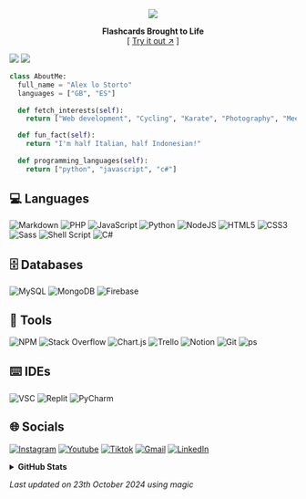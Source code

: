 <div align="center">
  
  [![][logo-url]][repo-url]  
  
  **Flashcards Brought to Life**  
  [ [Try it out ↗︎][repo-url] ]
  
</div>

[![][banner-url]][repo-url]
[![][badges-url]][repo-url]

[logo-url]: https://github.com/alexlostorto/alexlostorto/raw/main/assets/flashi-logo.png
[repo-url]: https://plani.org.uk/
[banner-url]: https://github.com/alexlostorto/alexlostorto/raw/main/assets/flashi-banner.png
[badges-url]: https://github.com/alexlostorto/alexlostorto/raw/main/assets/flashi-specs.png

```python
class AboutMe: 
  full_name = "Alex lo Storto" 
  languages = ["GB", "ES"]
  
  def fetch_interests(self): 
    return ["Web development", "Cycling", "Karate", "Photography", "Meeting people!"]

  def fun_fact(self): 
    return "I'm half Italian, half Indonesian!"
    
  def programming_languages(self): 
    return ["python", "javascript", "c#"]
```

<!-- COLOURS
1: FADAEA
2: F3D0EA
3: EAC6EA
4: E3BCEA
5: DBB2E9
6: D3A8E9
7: CB9FE9
8: C394E8
9: BB8BE8
10: B481E8
11: AB77E8
12: A46DE7
13: 9C63E7
14: 9459E7
15: 8C4FE7
-->

## 💻 Languages
![Markdown](https://img.shields.io/badge/markdown-FADAEA.svg?style=for-the-badge&logo=markdown&logoColor=white) 
![PHP](https://img.shields.io/badge/php-F3D0EA.svg?style=for-the-badge&logo=php&logoColor=white) 
![JavaScript](https://img.shields.io/badge/javascript-EAC6EA.svg?style=for-the-badge&logo=javascript&logoColor=white) 
![Python](https://img.shields.io/badge/python-E3BCEA?style=for-the-badge&logo=python&logoColor=white) 
![NodeJS](https://img.shields.io/badge/node.js-DBB2E9?style=for-the-badge&logo=node.js&logoColor=white) 
![HTML5](https://img.shields.io/badge/html5-D3A8E9.svg?style=for-the-badge&logo=html5&logoColor=white) 
![CSS3](https://img.shields.io/badge/css3-CB9FE9.svg?style=for-the-badge&logo=css3&logoColor=white) 
![Sass](https://img.shields.io/badge/sass-C394E8?style=for-the-badge&logo=python&logoColor=white) 
![Shell Script](https://img.shields.io/badge/shell_script-BB8BE8.svg?style=for-the-badge&logo=gnu-bash&logoColor=white) 
![C#](https://img.shields.io/badge/c%23-B481E8.svg?style=for-the-badge&logo=c-sharp&logoColor=white) 

## 🗄️ **Databases**
![MySQL](https://img.shields.io/badge/mysql-FADAEA.svg?style=for-the-badge&logo=mysql&logoColor=white) 
![MongoDB](https://img.shields.io/badge/MongoDB-F3D0EA.svg?style=for-the-badge&logo=mongodb&logoColor=white) 
![Firebase](https://img.shields.io/badge/Firebase-EAC6EA.svg?style=for-the-badge&logo=Firebase&logoColor=white)

## 🔨 **Tools**
![NPM](https://img.shields.io/badge/NPM-FADAEA.svg?style=for-the-badge&logo=npm&logoColor=white) 
![Stack Overflow](https://img.shields.io/badge/-Stackoverflow-F3D0EA?style=for-the-badge&logo=stack-overflow&logoColor=white) 
![Chart.js](https://img.shields.io/badge/chart.js-EAC6EA.svg?style=for-the-badge&logo=chart.js&logoColor=white) 
![Trello](https://img.shields.io/badge/Trello-E3BCEA.svg?style=for-the-badge&logo=Trello&logoColor=white) 
![Notion](https://img.shields.io/badge/Notion-DBB2E9.svg?style=for-the-badge&logo=notion&logoColor=white) 
![Git](https://img.shields.io/badge/Git-D3A8E9.svg?style=for-the-badge&logo=git&logoColor=white) 
![ps](https://img.shields.io/badge/powershell-C394E8?style=for-the-badge&logo=powershell&logoColor=white)

## ⌨️ **IDEs**
![VSC](https://img.shields.io/badge/Visual_Studio_Code-FADAEA?style=for-the-badge&logo=visual%20studio%20code&logoColor=white) 
![Replit](https://img.shields.io/badge/Replit-F3D0EA?style=for-the-badge&logo=Replit&logoColor=white) 
![PyCharm](https://img.shields.io/badge/pycharm-EAC6EA?style=for-the-badge&logo=pycharm&logoColor=white&color=EAC6EA&labelColor=EAC6EA)

## 🌐 Socials
[![Instagram](https://img.shields.io/badge/Instagram-FADAEA?style=for-the-badge&logo=instagram&logoColor=white)](https://www.instagram.com/alexlostorto/) 
[![Youtube](https://img.shields.io/badge/Youtube-F3D0EA?style=for-the-badge&logo=youtube&logoColor=white)](https://www.youtube.com/@alexlostorto) 
[![Tiktok](https://img.shields.io/badge/Tiktok-EAC6EA?style=for-the-badge&logo=tiktok&logoColor=white)](https://www.tiktok.com/@alexlostorto) 
[![Gmail](https://img.shields.io/badge/Gmail-E3BCEA?style=for-the-badge&logo=gmail&logoColor=white)](mailto:lostorto.business@gmail.com) 
[![LinkedIn](https://img.shields.io/badge/LinkedIn-DBB2E9?style=for-the-badge&logo=linkedin&logoColor=white)](https://www.linkedin.com/in/alex-lo-storto-88796a257/)

<details>
  <summary>
      <b>GitHub Stats</b>
  </summary>
  <p align="center">
    <img height="210" src="https://github-profile-trophy.vercel.app/?username=alexlostorto&theme=vision-friendly-dark&rank=-C,-B" />
    <img height="210" src="https://github-readme-stats-alexlostorto.vercel.app/api/top-langs?username=alexlostorto&count_private=true&langs_count=15&theme=vision-friendly-dark&include_all_commits=true&count_private=true&layout=compact&show"/>
    <img height="210" src="https://gh-md-stats.vercel.app/api?username=alexlostorto&theme=vision-friendly-dark&count_private=true&show_icons=true&include_all_commits=true" />
    <img height="210" src="https://github-readme-streak-stats.herokuapp.com/?user=alexlostorto&theme=vision-friendly-dark" />
  </p>
</details>

  
<!-- Last updated on Wed Oct 23 2024 00:55:43 GMT+0000 (Coordinated Universal Time) ;-;-->
<i>Last updated on 23th October 2024 using magic</i>